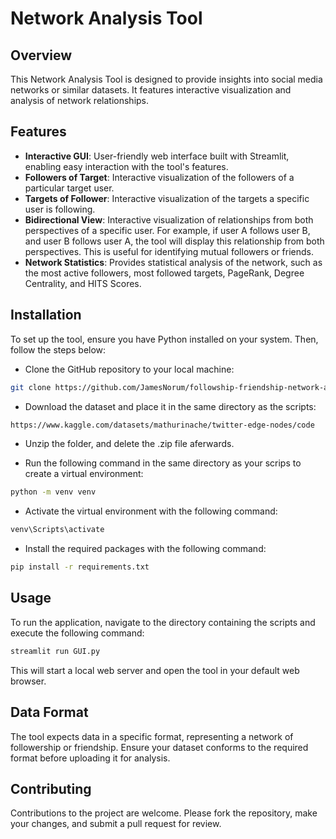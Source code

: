 
# Network Analysis Tool

## Overview
This Network Analysis Tool is designed to provide insights into social media networks or similar datasets. It features interactive visualization and analysis of network relationships.

## Features
- **Interactive GUI**: User-friendly web interface built with Streamlit, enabling easy interaction with the tool's features.
- **Followers of Target**: Interactive visualization of the followers of a particular target user.
- **Targets of Follower**: Interactive visualization of the targets a specific user is following.
- **Bidirectional View**: Interactive visualization of relationships from both perspectives of a specific user. For example, if user A follows user B, and user B follows user A, the tool will display this relationship from both perspectives. This is useful for identifying mutual followers or friends.
- **Network Statistics**: Provides statistical analysis of the network, such as the most active followers, most followed targets, PageRank, Degree Centrality, and HITS Scores.

## Installation
To set up the tool, ensure you have Python installed on your system. Then, follow the steps below:

- Clone the GitHub repository to your local machine:
```bash
git clone https://github.com/JamesNorum/followship-friendship-network-analysis-tool
```
- Download the dataset and place it in the same directory as the scripts:
```bash
https://www.kaggle.com/datasets/mathurinache/twitter-edge-nodes/code
```
- Unzip the folder, and delete the .zip file aferwards.

- Run the following command in the same directory as your scrips to create a virtual environment:
```bash
python -m venv venv
```
- Activate the virtual environment with the following command:
```bash
venv\Scripts\activate
```
- Install the required packages with the following command:
```bash
pip install -r requirements.txt
```
## Usage
To run the application, navigate to the directory containing the scripts and execute the following command:

```bash
streamlit run GUI.py
```

This will start a local web server and open the tool in your default web browser.

## Data Format
The tool expects data in a specific format, representing a network of followership or friendship. Ensure your dataset conforms to the required format before uploading it for analysis.

## Contributing
Contributions to the project are welcome. Please fork the repository, make your changes, and submit a pull request for review.

